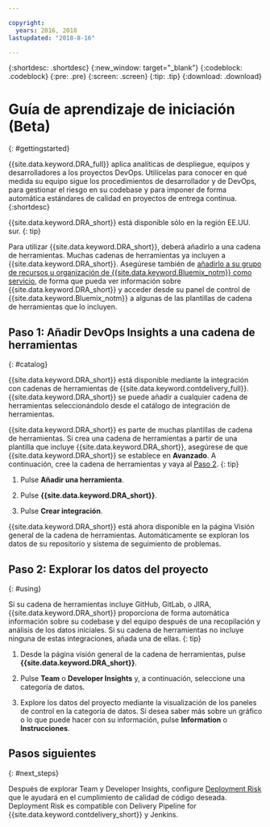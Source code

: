 ```yaml
---

copyright:
  years: 2016, 2018
lastupdated: "2018-8-16"

---
```


{:shortdesc: .shortdesc}
{:new_window: target="_blank"}
{:codeblock: .codeblock}
{:pre: .pre}
{:screen: .screen}
{:tip: .tip}
{:download: .download}

# Guía de aprendizaje de iniciación (Beta)
{: #gettingstarted}

{{site.data.keyword.DRA_full}} aplica analíticas de despliegue, equipos y desarrolladores a los proyectos DevOps. Utilícelas para conocer en qué medida su equipo sigue los procedimientos de desarrollador y de DevOps, para gestionar el riesgo en su codebase y para imponer de forma automática estándares de calidad en proyectos de entrega continua. 
{:shortdesc}

{{site.data.keyword.DRA_short}} está disponible sólo en la región EE.UU. sur.
{: tip}

Para utilizar {{site.data.keyword.DRA_short}}, deberá añadirlo a una cadena de herramientas. Muchas cadenas de herramientas ya incluyen a {{site.data.keyword.DRA_short}}. Asegúrese también de [añadirlo a su grupo de recursos u organización de {{site.data.keyword.Bluemix_notm}} como servicio](/docs/services/reqnsi.html), de forma que pueda ver información sobre {{site.data.keyword.DRA_short}} y acceder desde su panel de control de {{site.data.keyword.Bluemix_notm}} a algunas de las plantillas de cadena de herramientas que lo incluyen.  

## Paso 1: Añadir DevOps Insights a una cadena de herramientas
{: #catalog}

{{site.data.keyword.DRA_short}} está disponible mediante la integración con cadenas de herramientas de {{site.data.keyword.contdelivery_full}}. {{site.data.keyword.DRA_short}} se puede añadir a cualquier cadena de herramientas seleccionándolo desde el catálogo de integración de herramientas.

{{site.data.keyword.DRA_short}} es parte de muchas plantillas de cadena de herramientas. Si crea una cadena de herramientas a partir de una plantilla que incluye {{site.data.keyword.DRA_short}}, asegúrese de que {{site.data.keyword.DRA_short}} se establece en **Avanzado**. A continuación, cree la cadena de herramientas y vaya al [Paso 2](/docs/services/DevOpsInsights/index.html#using).
{: tip}

1. Pulse **Añadir una herramienta**.

2. Pulse **{{site.data.keyword.DRA_short}}**.

3. Pulse **Crear integración**.

{{site.data.keyword.DRA_short}} está ahora disponible en la página Visión general de la cadena de herramientas. Automáticamente se exploran los datos de su repositorio y sistema de seguimiento de problemas. 

## Paso 2: Explorar los datos del proyecto
{: #using}

Si su cadena de herramientas incluye GitHub, GitLab, o JIRA, {{site.data.keyword.DRA_short}} proporciona de forma automática información sobre su codebase y del equipo después de una recopilación y análisis de los datos iniciales. Si su cadena de herramientas no incluye ninguna de estas integraciones, añada una de ellas.
{: tip}

1. Desde la página visión general de la cadena de herramientas, pulse **{{site.data.keyword.DRA_short}}**.

2. Pulse **Team** o **Developer Insights** y, a continuación, seleccione una categoría de datos. 

3. Explore los datos del proyecto mediante la visualización de los paneles de control en la categoría de datos. Si desea saber más sobre un gráfico o lo que puede hacer con su información, pulse **Information** o **Instrucciones**.

## Pasos siguientes
{: #next_steps}

Después de explorar Team y Developer Insights, configure [Deployment Risk](/docs/services/DevOpsInsights/about_risk.html) que le ayudará en el cumplimiento de calidad de código deseada. Deployment Risk es compatible con Delivery Pipeline for {{site.data.keyword.contdelivery_short}} y Jenkins.
